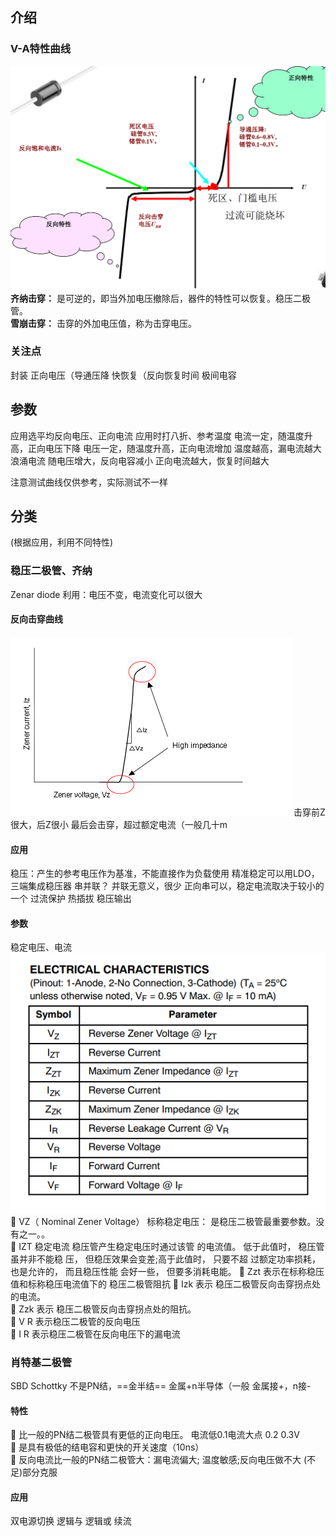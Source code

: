 ## 介绍

### V-A特性曲线
![](Pasted%20image%2020231030143216.png)
**齐纳击穿：** 是可逆的，即当外加电压撤除后，器件的特性可以恢复。稳压二极管。  
**雪崩击穿：** 击穿的外加电压值，称为击穿电压。


### 关注点
封装
正向电压（导通压降
快恢复（反向恢复时间
极间电容

## 参数

应用选平均反向电压、正向电流
应用时打八折、参考温度
	电流一定，随温度升高，正向电压下降
	电压一定，随温度升高，正向电流增加
	温度越高，漏电流越大
浪涌电流
随电压增大，反向电容减小
正向电流越大，恢复时间越大


注意测试曲线仅供参考，实际测试不一样


## 分类
(根据应用，利用不同特性)
### 稳压二极管、齐纳
Zenar diode
利用：电压不变，电流变化可以很大
#### 反向击穿曲线
![](Pasted%20image%2020231030150713.png)
击穿前Z很大，后Z很小
	最后会击穿，超过额定电流（一般几十m

#### 应用
稳压：产生的参考电压作为基准，不能直接作为负载使用
	精准稳定可以用LDO，三端集成稳压器
串并联？
	并联无意义，很少
	正向串可以，稳定电流取决于较小的一个
过流保护
	热插拔
稳压输出
#### 参数
稳定电压、电流
![](Pasted%20image%2020231030152729.png)
 VZ（ Nominal Zener Voltage） 标称稳定电压：  是稳压二极管最重要参数。没有之一。。  
 IZT 稳定电流 稳压管产生稳定电压时通过该管  的电流值。 低于此值时， 稳压管虽并非不能稳  压， 但稳压效果会变差;高于此值时， 只要不超  过额定功率损耗， 也是允许的， 而且稳压性能  会好一些， 但要多消耗电能。
 Zzt 表示在标称稳压值和标称稳压电流值下的 稳压二极管阻抗 
 Izk 表示 稳压二极管反向击穿拐点处的电流。  
 Zzk 表示 稳压二极管反向击穿拐点处的阻抗。  
 V R 表示稳压二极管的反向电压  
 I R 表示稳压二极管在反向电压下的漏电流


### 肖特基二极管
SBD  Schottky
不是PN结，==金半结==
	金属+n半导体（一般
	金属接+，n接-
#### 特性
 比一般的PN结二极管具有更低的正向电压。
	电流低0.1电流大点 0.2 0.3V  
 是具有极低的结电容和更快的开关速度（10ns）  
 反向电流比一般的PN结二极管大：漏电流偏大; 温度敏感;反向电压做不大 
	(不足)部分克服

#### 应用
双电源切换
逻辑与
逻辑或
续流

